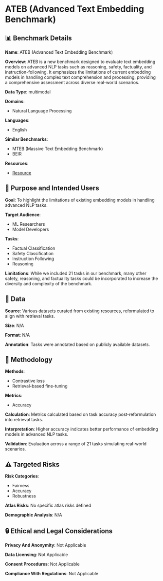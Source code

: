 # ATEB (Advanced Text Embedding Benchmark)

## 📊 Benchmark Details

**Name**: ATEB (Advanced Text Embedding Benchmark)

**Overview**: ATEB is a new benchmark designed to evaluate text embedding models on advanced NLP tasks such as reasoning, safety, factuality, and instruction-following. It emphasizes the limitations of current embedding models in handling complex text comprehension and processing, providing a comprehensive assessment across diverse real-world scenarios.

**Data Type**: multimodal

**Domains**:
- Natural Language Processing

**Languages**:
- English

**Similar Benchmarks**:
- MTEB (Massive Text Embedding Benchmark)
- BEIR

**Resources**:
- [Resource](N/A)

## 🎯 Purpose and Intended Users

**Goal**: To highlight the limitations of existing embedding models in handling advanced NLP tasks.

**Target Audience**:
- ML Researchers
- Model Developers

**Tasks**:
- Factual Classification
- Safety Classification
- Instruction Following
- Reasoning

**Limitations**: While we included 21 tasks in our benchmark, many other safety, reasoning, and factuality tasks could be incorporated to increase the diversity and complexity of the benchmark.

## 💾 Data

**Source**: Various datasets curated from existing resources, reformulated to align with retrieval tasks.

**Size**: N/A

**Format**: N/A

**Annotation**: Tasks were annotated based on publicly available datasets.

## 🔬 Methodology

**Methods**:
- Contrastive loss
- Retrieval-based fine-tuning

**Metrics**:
- Accuracy

**Calculation**: Metrics calculated based on task accuracy post-reformulation into retrieval tasks.

**Interpretation**: Higher accuracy indicates better performance of embedding models in advanced NLP tasks.

**Validation**: Evaluation across a range of 21 tasks simulating real-world scenarios.

## ⚠️ Targeted Risks

**Risk Categories**:
- Fairness
- Accuracy
- Robustness

**Atlas Risks**:
No specific atlas risks defined

**Demographic Analysis**: N/A

## 🔒 Ethical and Legal Considerations

**Privacy And Anonymity**: Not Applicable

**Data Licensing**: Not Applicable

**Consent Procedures**: Not Applicable

**Compliance With Regulations**: Not Applicable
